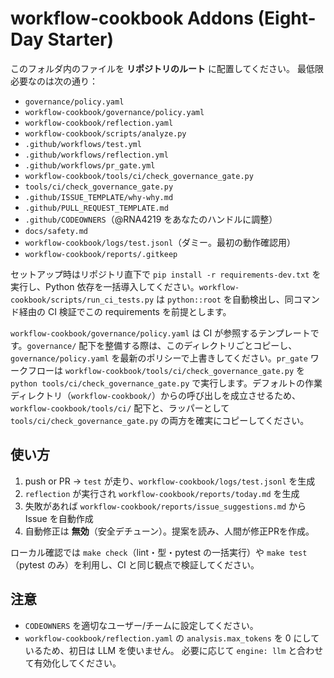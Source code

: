 # workflow-cookbook Addons (Eight-Day Starter)

このフォルダ内のファイルを **リポジトリのルート** に配置してください。
最低限必要なのは次の通り：

- `governance/policy.yaml`
- `workflow-cookbook/governance/policy.yaml`
- `workflow-cookbook/reflection.yaml`
- `workflow-cookbook/scripts/analyze.py`
- `.github/workflows/test.yml`
- `.github/workflows/reflection.yml`
- `.github/workflows/pr_gate.yml`
- `workflow-cookbook/tools/ci/check_governance_gate.py`
- `tools/ci/check_governance_gate.py`
- `.github/ISSUE_TEMPLATE/why-why.md`
- `.github/PULL_REQUEST_TEMPLATE.md`
- `.github/CODEOWNERS`（@RNA4219 をあなたのハンドルに調整）
- `docs/safety.md`
- `workflow-cookbook/logs/test.jsonl`（ダミー。最初の動作確認用）
- `workflow-cookbook/reports/.gitkeep`

セットアップ時はリポジトリ直下で `pip install -r requirements-dev.txt` を実行し、Python 依存を一括導入してください。`workflow-cookbook/scripts/run_ci_tests.py` は `python::root` を自動検出し、同コマンド経由の CI 検証でこの requirements を前提とします。

`workflow-cookbook/governance/policy.yaml` は CI が参照するテンプレートです。`governance/` 配下を整備する際は、このディレクトリごとコピーし、`governance/policy.yaml` を最新のポリシーで上書きしてください。`pr_gate` ワークフローは `workflow-cookbook/tools/ci/check_governance_gate.py` を `python tools/ci/check_governance_gate.py` で実行します。デフォルトの作業ディレクトリ（`workflow-cookbook/`）からの呼び出しを成立させるため、`workflow-cookbook/tools/ci/` 配下と、ラッパーとして `tools/ci/check_governance_gate.py` の両方を確実にコピーしてください。

## 使い方
1. push or PR → `test` が走り、`workflow-cookbook/logs/test.jsonl` を生成
2. `reflection` が実行され `workflow-cookbook/reports/today.md` を生成
3. 失敗があれば `workflow-cookbook/reports/issue_suggestions.md` から Issue を自動作成
4. 自動修正は **無効**（安全デチューン）。提案を読み、人間が修正PRを作成。

ローカル確認では `make check`（lint・型・pytest の一括実行）や `make test`（pytest のみ）を利用し、CI と同じ観点で検証してください。

## 注意
- `CODEOWNERS` を適切なユーザー/チームに設定してください。
- `workflow-cookbook/reflection.yaml` の `analysis.max_tokens` を 0 にしているため、初日は LLM を使いません。
  必要に応じて `engine: llm` と合わせて有効化してください。
